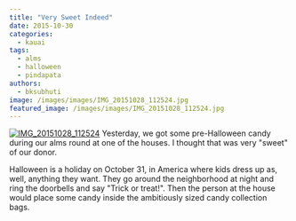 ```yaml
---
title: "Very Sweet Indeed"
date: 2015-10-30
categories: 
  - kauai
tags: 
  - alms
  - halloween
  - pindapata
authors: 
  - bksubhuti
image: /images/images/IMG_20151028_112524.jpg
featured_image: /images/images/IMG_20151028_112524.jpg
---
```


[![IMG_20151028_112524](/images/IMG_20151028_112524.jpg)](/images/2015/10/IMG_20151028_112524.jpg) Yesterday, we got some pre-Halloween candy during our alms round at one of the houses. I thought that was very "sweet" of our donor.

Halloween is a holiday on October 31, in America where kids dress up as, well, anything they want. They go around the neighborhood at night and ring the doorbells and say "Trick or treat!". Then the person at the house would place some candy inside the ambitiously sized candy collection bags.